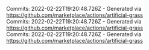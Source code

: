 Commits: 2022-02-22T19:20:48.726Z - Generated via https://github.com/marketplace/actions/artificial-grass
<br>
Commits: 2022-02-22T19:20:48.726Z - Generated via https://github.com/marketplace/actions/artificial-grass
<br>
Commits: 2022-02-22T19:20:48.726Z - Generated via https://github.com/marketplace/actions/artificial-grass
<br>
